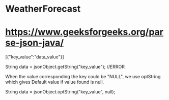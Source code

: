 # WeatherForecast
# https://www.geeksforgeeks.org/parse-json-java/

[{"key_value":"data_value"}]

String data = jsonObject.getString("key_value"); //ERROR

When the value corresponding the key could be "NULL", we use optString which gives Default value if value found is null.

String data = jsonObject.optString("key_value", null);
